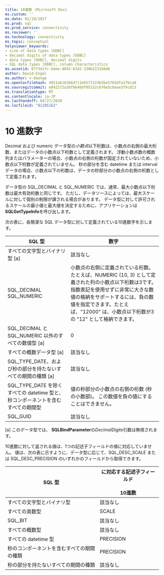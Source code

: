 ```yaml
---
title: 10進数 |Microsoft Docs
ms.custom: ''
ms.date: 01/19/2017
ms.prod: sql
ms.prod_service: connectivity
ms.reviewer: ''
ms.technology: connectivity
ms.topic: conceptual
helpviewer_keywords:
- size of data types [ODBC]
- decimal digits of data types [ODBC]
- data types [ODBC], decimal digits
- SQL data types [ODBC], column characteristics
ms.assetid: 07f3d1fc-b4ee-4693-b342-330b2231b6d0
author: David-Engel
ms.author: v-daenge
ms.openlocfilehash: 4921a6162b6d711e657f223b5be5783dfa37bca8
ms.sourcegitcommit: e042272a38fb646df05152c676e5cbeae3f9cd13
ms.translationtype: MT
ms.contentlocale: ja-JP
ms.lasthandoff: 04/27/2020
ms.locfileid: "81285162"
---
```

# <a name="decimal-digits"></a>10 進数字
Decimal および numeric データ型の*小数点*以下桁数は、小数点の右側の最大桁数、またはデータの小数点以下桁数として定義されます。 浮動小数点数の概数列またはパラメーターの場合、小数点の右側の桁数が固定されていないため、小数点以下桁数が定義されていません。 秒の部分を含む datetime または interval データの場合、小数点以下の桁数は、データの秒部分の小数点の右側の桁数として定義されます。  
  
 データ型の SQL_DECIMAL と SQL_NUMERIC では、通常、最大小数点以下桁数は最大有効桁数と同じです。 ただし、データソースによっては、最大スケールに対して個別の制限が課される場合があります。 データ型に対して許可されるスケールの最小値と最大値を決定するために、アプリケーションは**SQLGetTypeInfo**を呼び出します。  
  
 次の表に、各簡潔な SQL データ型に対して定義されている10進数字を示します。  
  
|SQL 型|数字|  
|--------------|--------------------|  
|すべての文字型とバイナリ型 [a]|該当なし|  
|SQL_DECIMAL<br />SQL_NUMERIC|小数点の右側に定義されている桁数。 たとえば、NUMERIC (10, 3) として定義された列の小数点以下桁数は3です。 指数表記を使用せずに非常に大きな数値の格納をサポートするには、負の数値を指定できます。たとえば、"12000" は、小数点以下桁数が3の "12" として格納できます。|  
|SQL_DECIMAL と SQL_NUMERIC 以外のすべての数値型 [a]|0|  
|すべての概数データ型 [a]|該当なし|  
|SQL_TYPE_DATE、および秒の部分を持たないすべての期間の種類 [a]|該当なし|  
|SQL_TYPE_DATE を除くすべての datetime 型と、秒コンポーネントを含むすべての期間型|値の秒部分の小数点の右側の桁数 (秒の小数部)。 この数値を負の値にすることはできません。|  
|SQL_GUID|該当なし|  
  
 [a] このデータ型では、 **SQLBindParameter**の*DecimalDigits*引数は無視されます。  
  
 10進数に対して返される値は、1つの記述子フィールドの値に対応していません。 値は、次の表に示すように、データ型に応じて、SQL_DESC_SCALE または SQL_DESC_PRECISION のいずれかのフィールドから取得できます。  
  
|SQL 型|に対応する記述子フィールド<br /><br /> 10進数|  
|--------------|----------------------------------------------------------|  
|すべての文字型とバイナリ型|該当なし|  
|すべての真数型|SCALE|  
|SQL_BIT|該当なし|  
|すべての概数型|該当なし|  
|すべての datetime 型|PRECISION|  
|秒のコンポーネントを含むすべての期間の種類|PRECISION|  
|秒の部分を持たないすべての期間の種類|該当なし|
